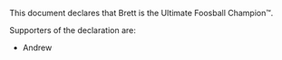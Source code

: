This document declares that Brett is the Ultimate Foosball Champion™.

Supporters of the declaration are:

* Andrew
